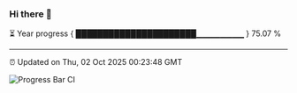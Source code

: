 ### Hi there 👋

⏳ Year progress { ██████████████████████▁▁▁▁▁▁▁▁ } 75.07 %

---

⏰ Updated on Thu, 02 Oct 2025 00:23:48 GMT

![Progress Bar CI](https://github.com/liununu/liununu/workflows/Progress%20Bar%20CI/badge.svg)
